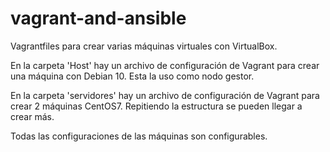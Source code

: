 # vagrant-and-ansible
Vagrantfiles para crear varias máquinas virtuales con VirtualBox.

En la carpeta 'Host' hay un archivo de configuración de Vagrant para crear una máquina con Debian 10. Esta la uso como nodo gestor.

En la carpeta 'servidores' hay un archivo de configuración de Vagrant para crear 2 máquinas CentOS7. Repitiendo la estructura se pueden llegar a crear más.

Todas las configuraciones de las máquinas son configurables.
